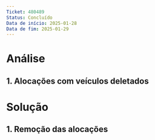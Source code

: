 ```yaml
---
Ticket: 480489
Status: Concluído
Data de início: 2025-01-28
Data de fim: 2025-01-29
---
```


# Análise
## 1. Alocações com veículos deletados


# Solução
## 1. Remoção das alocações
